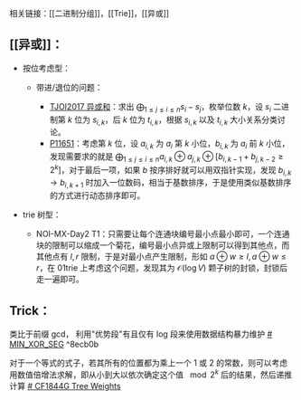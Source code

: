 相关链接：[[二进制分组]]，[[Trie]]，[[异或]]

## [[异或]]：
* 按位考虑型：
  
  * 带进/退位的问题：
    
    * [TJOI2017 异或和](https://www.luogu.com.cn/problem/P3760)：求出 $\bigoplus_{1\le j\le i\le n} s_i-s_j$，枚举位数 $k$，设 $s_i$ 二进制第 $k$ 位为 $s_{i,k}$，后 $k$ 位为 $t_{i,k}$，根据 $s_{i,k}$ 以及 $t_{i,k}$ 大小关系分类讨论。
    * [P11651](https://www.luogu.com.cn/problem/P11651)：考虑第 $k$ 位，设 $a_{i,k}$ 为 $a_i$ 第 $k$ 小位，$b_{i,k}$ 为 $a_i$ 前 $k$ 小位，发现需要求的就是 $\bigoplus_{1\le j\le i\le n}a_{i,k}\oplus a_{j,k}\oplus[b_{i,k-1}+b_{j,k-2}\ge 2^k]$，对于最后一项，如果 $b$ 按序排好就可以用双指针实现，发现 $b_{i,k}\to b_{i,k+1}$ 时加入一位数码，相当于基数排序，于是使用类似基数排序的方式进行动态排序即可。
  
* trie 树型：
  
  * NOI-MX-Day2 T1：只需要让每个连通块编号最小点最小即可，一个连通块的限制可以缩成一个菊花，编号最小点异或上限制可以得到其他点，而其他点有 $l,r$ 限制，于是对最小点产生限制，形如 $a\oplus w\ge l,a\oplus w\le r$，在 01trie 上考虑这个问题，发现其为 $\mathcal{O}(\log V)$ 颗子树的封锁，封锁后走一遍即可。

## Trick：
类比于前缀 gcd， 利用"优势段"有且仅有 log 段来使用数据结构暴力维护 [# MIN_XOR_SEG](https://www.codechef.com/problems/MINXORSEG) ^8ecb0b


对于一个等式的式子，若其所有的位置都为乘上一个 $1$ 或 $2$ 的常数，则可以考虑用数值倍增法求解，即从小到大以依次确定这个值 $\mod 2^k$ 后的结果，然后递推计算  [# CF1844G Tree Weights](https://www.luogu.com.cn/problem/CF1844G)


